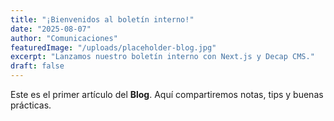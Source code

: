 ```yaml
---
title: "¡Bienvenidos al boletín interno!"
date: "2025-08-07"
author: "Comunicaciones"
featuredImage: "/uploads/placeholder-blog.jpg"
excerpt: "Lanzamos nuestro boletín interno con Next.js y Decap CMS."
draft: false
---
```


Este es el primer artículo del **Blog**. Aquí compartiremos notas, tips y buenas prácticas.
